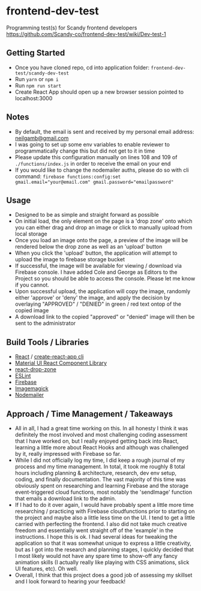 # frontend-dev-test
Programming test(s) for Scandy frontend developers
https://github.com/Scandy-co/frontend-dev-test/wiki/Dev-test-1


## Getting Started
- Once you have cloned repo, cd into application folder: ```frontend-dev-test/scandy-dev-test```
- Run ```yarn``` or ```npm i```
- Run ```npm run start```
- Create React App should open up a new browser session pointed to localhost:3000

## Notes
- By default, the email is sent and received by my personal email address: neilgamb@gmail.com
- I was going to set up some env variables to enable reviewer to programmatically change this but did not get to it in time
- Please update this configuration manually on lines 108 and 109 of ```./functions/index.js``` in order to receive the email on your end
- If you would like to change the nodemailer auths, please do so with cli command: ```firebase functions:config:set gmail.email="your@email.com" gmail.password="emailpassword"```

## Usage
- Designed to be as simple and straight forward as possible
- On initial load, the only element on the page is a 'drop zone' onto which you can either drag and drop an image or click to manually upload from local storage
- Once you load an image onto the page, a preview of the image will be rendered below the drop zone as well as an 'upload' button
- When you click the 'upload' button, the application will attempt to upload the image to firebase storage bucket
- If successful, the image will be available for viewing / download via Firebase console.  I have added Cole and George as Editors to the Project so you should be able to access the console.  Please let me know if you cannot.
- Upon successful upload, the application will copy the image, randomly either 'approve' or 'deny' the image, and apply the decision by overlaying "APPROVED" / "DENIED" in green / red text ontop of the copied image
- A download link to the copied "approved" or "denied" image will then be sent to the administrator

## Build Tools / Libraries
- [React](https://reactjs.org/) / [create-react-app cli](https://github.com/facebook/create-react-app)
- [Material UI React Component Library](https://material-ui.com/)
- [react-drop-zone](https://react-dropzone.js.org/)
- [ESLint](https://eslint.org/)
- [Firebase](https://firebase.google.com/)
- [Imagemagick](https://imagemagick.org/index.php)
- [Nodemailer](https://nodemailer.com/about/)

## Approach / Time Management / Takeaways
- All in all, I had a great time working on this.  In all honesty I think it was definitely the most involved and most challenging coding assessment that I have worked on, but I really enjoyed getting back into React, learning a little more about React Hooks and although was challenged by it, really impressed with Firebase so far.
- While I did not officially log my time, I did keep a rough journal of my process and my time management.  In total, it took me roughly 8 total hours including planning & architecture, research, dev env setup, coding, and finally documentation.  The vast majority of this time was obviously spent on researching and learning Firebase and the storage event-triggered cloud functions, most notably the 'sendImage' function that emails a download link to the admin.  
- If I had to do it over again, I would have probably spent a little more time researching / practicing with Firebase cloudfunctions prior to starting on the project and maybe also a little less time on the UI. I tend to get a little carried with perfecting the frontend.  I also did not take much creative freedom and essentially went straight off of the 'example' in the instructions.  I hope this is ok.  I had several ideas for tweaking the application so that it was somewhat unique to express a little creativity, but as I got into the research and planning stages, I quickly decided that I most likely would not have any spare time to show-off any fancy animation skills (I actually really like playing with CSS animations, slick UI features, etc).  Oh well.
- Overall, I think that this project does a good job of assessing my skillset and I look forward to hearing your feedback!
